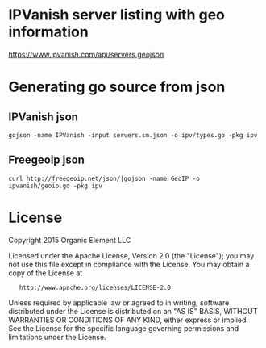 # IPVanish server listing with geo information

https://www.ipvanish.com/api/servers.geojson

# Generating go source from json

## IPVanish json
```gojson -name IPVanish -input servers.sm.json -o ipv/types.go -pkg ipv```

## Freegeoip json
```curl http://freegeoip.net/json/|gojson -name GeoIP -o ipvanish/geoip.go -pkg ipv```


# License

   Copyright 2015 Organic Element LLC

   Licensed under the Apache License, Version 2.0 (the "License");
   you may not use this file except in compliance with the License.
   You may obtain a copy of the License at

       http://www.apache.org/licenses/LICENSE-2.0

   Unless required by applicable law or agreed to in writing, software
   distributed under the License is distributed on an "AS IS" BASIS,
   WITHOUT WARRANTIES OR CONDITIONS OF ANY KIND, either express or implied.
   See the License for the specific language governing permissions and
   limitations under the License.